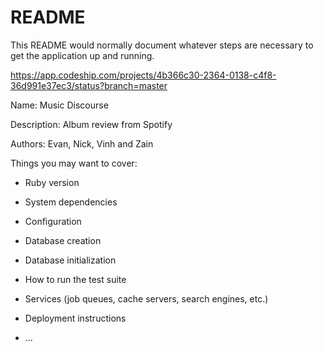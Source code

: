 # README

This README would normally document whatever steps are necessary to get the
application up and running.

https://app.codeship.com/projects/4b366c30-2364-0138-c4f8-36d991e37ec3/status?branch=master

Name: Music Discourse

Description: Album review from Spotify

Authors: Evan, Nick, Vinh and Zain

Things you may want to cover:

* Ruby version

* System dependencies

* Configuration

* Database creation

* Database initialization

* How to run the test suite

* Services (job queues, cache servers, search engines, etc.)

* Deployment instructions

* ...
